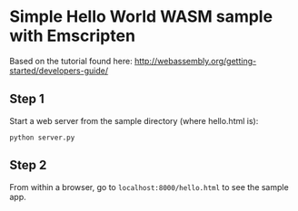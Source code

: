 # Simple Hello World WASM sample with Emscripten

Based on the tutorial found here: http://webassembly.org/getting-started/developers-guide/

## Step 1
Start a web server from the sample directory (where hello.html is):
```
python server.py
```

## Step 2
From within a browser, go to `localhost:8000/hello.html` to see the sample app.
